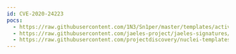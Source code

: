 ```yaml
---
id: CVE-2020-24223
pocs:
  - https://raw.githubusercontent.com/1N3/Sn1per/master/templates/active/CVE-2020-24223_-_Mara_CMS_7.5_Reflective_XSS.sh
  - https://raw.githubusercontent.com/jaeles-project/jaeles-signatures/master/cves/mara-cms-reflective-xss-cve-2020-24223.yaml
  - https://raw.githubusercontent.com/projectdiscovery/nuclei-templates/master/cves/2020/CVE-2020-24223.yaml
---
```

